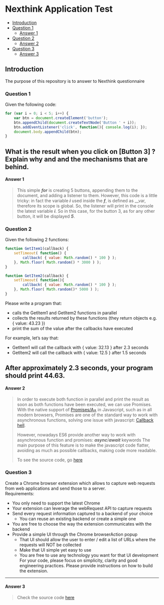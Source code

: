 # Nexthink Application Test
- [Introduction](#introduction)
- [Question 1](#question-1)
  - [Answer 1](#answer-1)
- [Question 2](#question-2)
  - [Answer 2](#answer-2)
- [Question 3](#question-3)
  - [Answer 3](#answer-3)

## Introduction
The purpose of this repository is to answer to Nexthink questionnaire

### Question 1
Given the following code:
```javascript
for (var i = 0; i < 5; i++) {
    var btn = document.createElement('button');
    btn.appendChild(document.createTextNode('Button ' + i));
    btn.addEventListener('click', function(){ console.log(i); });
    document.body.appendChild(btn);
}
```
What is the result when you click on [Button 3] ? Explain why and and the mechanisms that are
behind.
---
#### Answer 1
>This simple *__for__* is creating 5 buttons, appending them to the document, and adding a listener to them.
>However, this code is a little tricky: in fact the variable *__i__* used inside the *__f__*, 
>is defined as __var, therefore its scope is global.
>So, the listener will print in the console the latest variable *__i__*. So in this case,
>for the button 3, as for any other button, it will be displayed *__5__*.  

### Question 2
Given the following 2 functions:
```javascript
function GetItem1(callback) {
    setTimeout( function() {
        callback( { value: Math.random() * 100 } );
    }, Math.floor( Math.random() * 3000 ) );
}

function GetItem2(callback) {
    setTimeout( function(){
        callback( { value: Math.random() * 100 } );
    }, Math.floor( Math.random()* 5000 ) );
}
```
Please write a program that:  
- calls the GetItem1 and GetItem2 functions in parallel  
- collects the results returned by these functions (they return objects e.g. { value: 43.23 })
- print the sum of the value after the callbacks have executed

For example, let’s say that:
- GetItem1 will call the callback with { value: 32.13 } after 2.3 seconds
- GetItem2 will call the callback with { value: 12.5 } after 1.5 seconds

After approximately 2.3 seconds, your program should print 44.63.
---
#### Answer 2
>In order to execute both function in parallel and print the result as soon as both functions have been executed,
>we can use Promises. With the native support of 
>[Promises/A+](https://github.com/promises-aplus/promises-spec) in Javascript,
>such as in all modern browsers, Promises are one of the standard way to work with asynchronous functions,
>solving one issue with javascript: [Callback hell](http://callbackhell.com/).
>
>However, nowadays ES6 provide another way to work with asynchronous function and promises: 
>*__async__*/*__await__* keywords
>The main purpose of this feature is to make the javascript code flatter, avoiding as much as possible callbacks,
>making code more readable.
>
>To see the source code, go [here](./q2)

### Question 3
Create a Chrome browser extension which allows to capture web requests from web applications and
send those to a server.  
Requirements:
- You only need to support the latest Chrome
- Your extension can leverage the webRequest API to capture requests
- Send every request information captured to a backend of your choice
  - You can reuse an existing backend or create a simple one
- You are free to choose the way the extension communicates with the backend
- Provide a simple UI through the Chrome browserAction popup
  - That UI should allow the user to enter / edit a list of URLs where the requests will NOT be
collected
  - Make that UI simple yet easy to use
  - You are free to use any technology you want for that UI development
For your code, please focus on simplicity, clarity and good engineering practices.
Please provide instructions on how to build the extension.
---
#### Answer 3
>Check the source code [here](./q3)